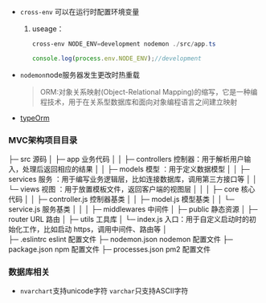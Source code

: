 - `cross-env` 可以在运行时配置环境变量

  1. useage：

     ```powershell
     cross-env NODE_ENV=development nodemon ./src/app.ts
     ```

     ```typescript
     console.log(process.env.NODE_ENV);//development
     ```

     

- `nodemon`node服务器发生更改时热重载

  > ORM:对象关系映射(Object-Relational Mapping)的缩写，它是一种编程技术，用于在关系型数据库和面向对象编程语言之间建立映射
  
- [typeOrm](https://github.com/typeorm/typeorm)

### MVC架构项目目录

├─ src                     源码
│  ├─ app                  业务代码
│  │  ├─ controllers       控制器：用于解析用户输入，处理后返回相应的结果
│  │  ├─ models            模型  ：用于定义数据模型
│  │  ├─ services          服务  ：用于编写业务逻辑层，比如连接数据库，调用第三方接口等
│  │  └─ views             视图  ：用于放置模板文件，返回客户端的视图层
│  │
│  ├─ core                 核心代码
│  │  ├─ controller.js     控制器基类
│  │  ├─ model.js          模型基类
│  │  └─ service.js        服务基类
│  │
│  ├─ middlewares          中间件
│  ├─ public               静态资源
│  ├─ router               URL 路由
│  ├─ utils                工具库
│  └─ index.js             入口：用于自定义启动时的初始化工作，比如启动 https，调用中间件、路由等
│  
├─ .eslintrc               eslint 配置文件
├─ nodemon.json            nodemon 配置文件
├─ package.json            npm 配置文件
├─ processes.json          pm2 配置文件

### 数据库相关

- `nvarchart`支持unicode字符 `varchar`只支持ASCII字符